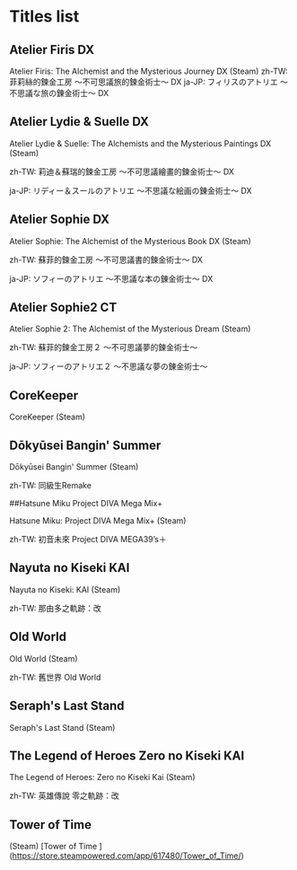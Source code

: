# Titles list

## Atelier Firis DX
Atelier Firis: The Alchemist and the Mysterious Journey DX (Steam)
zh-TW: 菲莉絲的鍊金工房 ～不可思議旅的鍊金術士～ DX
ja-JP: フィリスのアトリエ ～不思議な旅の錬金術士～ DX

## Atelier Lydie & Suelle DX

Atelier Lydie & Suelle: The Alchemists and the Mysterious Paintings DX (Steam)

zh-TW: 莉迪＆蘇瑞的鍊金工房 ～不可思議繪畫的鍊金術士～ DX

ja-JP: リディー＆スールのアトリエ ～不思議な絵画の錬金術士～ DX

## Atelier Sophie DX

Atelier Sophie: The Alchemist of the Mysterious Book DX (Steam)

zh-TW: 蘇菲的鍊金工房 ～不可思議書的鍊金術士～ DX

ja-JP: ソフィーのアトリエ ～不思議な本の錬金術士～ DX

## Atelier Sophie2 CT

Atelier Sophie 2: The Alchemist of the Mysterious Dream (Steam)

zh-TW: 蘇菲的鍊金工房２ ～不可思議夢的鍊金術士～

ja-JP: ソフィーのアトリエ２ ～不思議な夢の錬金術士～

## CoreKeeper

CoreKeeper  (Steam)

## Dōkyūsei Bangin' Summer

Dōkyūsei Bangin' Summer  (Steam)

zh-TW: 同級生Remake

##Hatsune Miku Project DIVA Mega Mix+

Hatsune Miku: Project DIVA Mega Mix+ (Steam)

zh-TW: 初音未來 Project DIVA MEGA39’s＋

## Nayuta no Kiseki KAI

Nayuta no Kiseki: KAI (Steam)

zh-TW: 那由多之軌跡：改

## Old World

Old World (Steam)

zh-TW: 舊世界 Old World

## Seraph's Last Stand

Seraph's Last Stand (Steam)

## The Legend of Heroes Zero no Kiseki KAI

The Legend of Heroes: Zero no Kiseki Kai (Steam)

zh-TW: 英雄傳說 零之軌跡：改

## Tower of Time

(Steam) [Tower of Time ] (https://store.steampowered.com/app/617480/Tower_of_Time/)
